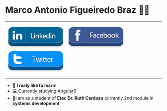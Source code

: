 

<!--
### Hi there 👋
**devMarcoAntonio/devMarcoAntonio** is a ✨ _special_ ✨ repository because its `README.md` (this file) appears on your GitHub profile.

Here are some ideas to get you started:

- 🔭 I’m currently working on ...
- 🌱 I’m currently learning ...
- 👯 I’m looking to collaborate on ...
- 🤔 I’m looking for help with ...
- 💬 Ask me about ...
- 📫 How to reach me: ...
- 😄 Pronouns: ...
- ⚡ Fun fact: ...
-->

# Marco Antonio Figueiredo Braz :man_technologist:

___

[<img src="https://github.com/devMarcoAntonio/logos/blob/master/3d-tabbed-icons-Creative_Nerds/linkedin.png">](https://www.linkedin.com/in/marco-antonio-figueiredo-braz-11ba1131/)
[<img src="https://github.com/devMarcoAntonio/logos/blob/master/3d-tabbed-icons-Creative_Nerds/facebook.png">](https://www.facebook.com/figueiredobraz)
[<img src="https://github.com/devMarcoAntonio/logos/blob/master/3d-tabbed-icons-Creative_Nerds/twitter.png">](https://twitter.com/MarcoAn71036929)


___

- 📖 **I realy like to learn!**
- 💻 Currently studying [Angular9](https://www.udemy.com/)
- 🏫I am as a student of **Etec Dr. Ruth Cardoso** currently 2nd module in **systems development** 
